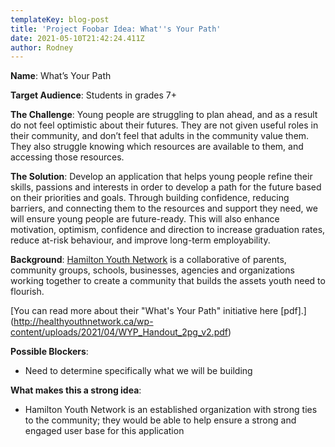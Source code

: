 ```yaml
---
templateKey: blog-post
title: 'Project Foobar Idea: What''s Your Path'
date: 2021-05-10T21:42:24.411Z
author: Rodney
---
```

**Name**: What’s Your Path



**Target Audience**: Students in grades 7+



**The Challenge**: Young people are struggling to plan ahead, and as a result do not feel optimistic about their futures. They are not given useful roles in their community, and don’t feel that adults in the community value them. They also struggle knowing which resources are available to them, and accessing those resources.



**The Solution**: Develop an application that helps young people refine their skills, passions and interests in order to develop a path for the future based on their priorities and goals. Through building confidence, reducing barriers, and connecting them to the resources and support they need, we will ensure young people are future-ready. This will also enhance motivation, optimism, confidence and direction to increase graduation rates, reduce at-risk behaviour, and improve long-term employability.



**Background**: [Hamilton Youth Network](https://healthyouthnetwork.ca/) is a collaborative of parents, community groups, schools, businesses, agencies and organizations working together to create a community that builds the assets youth need to flourish.

[You can read more about their "What's Your Path" initiative here \[pdf].](http://healthyouthnetwork.ca/wp-content/uploads/2021/04/WYP_Handout_2pg_v2.pdf)



**Possible Blockers**:

* Need to determine specifically what we will be building



**What makes this a strong idea**:

* Hamilton Youth Network is an established organization with strong ties to the community; they would be able to help ensure a strong and engaged user base for this application
